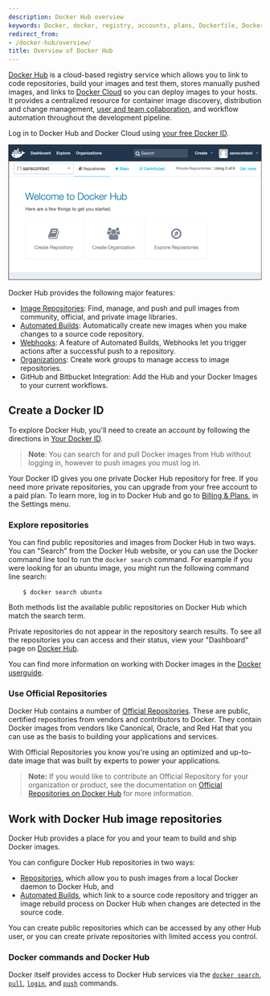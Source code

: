 ```yaml
---
description: Docker Hub overview
keywords: Docker, docker, registry, accounts, plans, Dockerfile, Docker Hub, docs, documentation, accounts, organizations, repositories, groups, teams
redirect_from:
- /docker-hub/overview/
title: Overview of Docker Hub
---
```


[Docker Hub](https://hub.docker.com) is a cloud-based registry service which
allows you to link to code repositories, build your images and test them, stores
manually pushed images, and links to [Docker Cloud](/docker-cloud/) so you can deploy images to your
hosts. It provides a centralized resource for container image discovery,
distribution and change management, [user and team collaboration](orgs.md), and
workflow automation throughout the development pipeline.

Log in to Docker Hub and Docker Cloud using [your free Docker ID](accounts.md).

![Getting started with Docker Hub](images/getting-started.png)

Docker Hub provides the following major features:

* [Image Repositories](repos.md): Find, manage, and push and pull images from community, official, and private image libraries.
* [Automated Builds](builds.md): Automatically create new images when you make changes to a source code repository.
* [Webhooks](webhooks.md): A feature of Automated Builds, Webhooks let you trigger actions after a successful push to a repository.
* [Organizations](orgs.md): Create work groups to manage access to image repositories.
* GitHub and Bitbucket Integration: Add the Hub and your Docker Images to your current workflows.


## Create a Docker ID

To explore Docker Hub, you'll need to create an account by following the
directions in [Your Docker ID](accounts.md).

> **Note**: You can search for and pull Docker images from Hub without logging in, however to push images you must log in.

Your Docker ID gives you one private Docker Hub repository for free. If you need
more private repositories, you can upgrade from your free account to a paid
plan. To learn more, log in to Docker Hub and go to [Billing &
Plans](https://hub.docker.com/account/billing-plans/), in the Settings menu.

### Explore repositories

You can find public repositories and images from Docker Hub in two ways. You can
"Search" from the Docker Hub website, or you can use the Docker command line
tool to run the `docker search` command. For example if you were looking for an
ubuntu image, you might run the following command line search:

```
    $ docker search ubuntu
```

Both methods list the available public repositories on Docker Hub which match
the search term.

Private repositories do not appear in the repository search results. To see all
the repositories you can access and their status, view your "Dashboard" page on
[Docker Hub](https://hub.docker.com).

You can find more information on working with Docker images in the
[Docker userguide](/engine/userguide/dockerimages/).

### Use Official Repositories

Docker Hub contains a number of [Official
Repositories](http://hub.docker.com/explore/). These are public, certified
repositories from vendors and contributors to Docker. They contain Docker images
from vendors like Canonical, Oracle, and Red Hat that you can use as the basis
to building your applications and services.

With Official Repositories you know you're using an optimized and
up-to-date image that was built by experts to power your applications.

> **Note:** If you would like to contribute an Official Repository for your organization or product, see the documentation on [Official Repositories on Docker Hub](official_repos.md) for more information.


##  Work with Docker Hub image repositories

Docker Hub provides a place for you and your team to build and ship Docker
images.

You can configure Docker Hub repositories in two ways:

* [Repositories](repos.md), which allow you to push images from a local Docker daemon to Docker Hub, and
* [Automated Builds](builds.md), which link to a source code repository and trigger an image rebuild process on Docker Hub when changes are detected in the source code.

You can create public repositories which can be accessed by any other Hub user,
or you can create private repositories with limited access you control.

### Docker commands and Docker Hub

Docker itself provides access to Docker Hub services via the [`docker search`](/engine/reference/commandline/search),
[`pull`](/engine/reference/commandline/pull), [`login`](/engine/reference/commandline/login), and [`push`](/engine/reference/commandline/push) commands.
